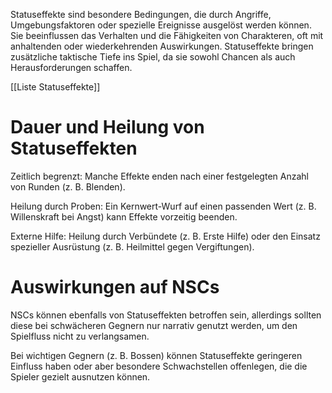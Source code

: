 Statuseffekte sind besondere Bedingungen, die durch Angriffe, Umgebungsfaktoren oder spezielle Ereignisse ausgelöst werden können. Sie beeinflussen das Verhalten und die Fähigkeiten von Charakteren, oft mit anhaltenden oder wiederkehrenden Auswirkungen. Statuseffekte bringen zusätzliche taktische Tiefe ins Spiel, da sie sowohl Chancen als auch Herausforderungen schaffen.

[[Liste Statuseffekte]]

# Dauer und Heilung von Statuseffekten
Zeitlich begrenzt: Manche Effekte enden nach einer festgelegten Anzahl von Runden (z. B. Blenden).

Heilung durch Proben: Ein Kernwert-Wurf auf einen passenden Wert (z. B. Willenskraft bei Angst) kann Effekte vorzeitig beenden.

Externe Hilfe: Heilung durch Verbündete (z. B. Erste Hilfe) oder den Einsatz spezieller Ausrüstung (z. B. Heilmittel gegen Vergiftungen).


# Auswirkungen auf NSCs
NSCs können ebenfalls von Statuseffekten betroffen sein, allerdings sollten diese bei schwächeren Gegnern nur narrativ genutzt werden, um den Spielfluss nicht zu verlangsamen.

Bei wichtigen Gegnern (z. B. Bossen) können Statuseffekte geringeren Einfluss haben oder aber besondere Schwachstellen offenlegen, die die Spieler gezielt ausnutzen können.